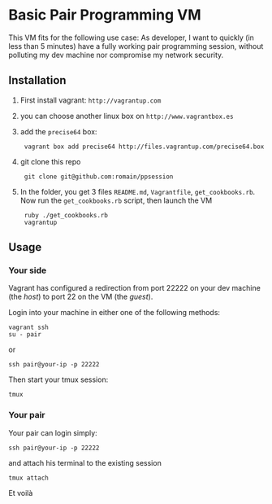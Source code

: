 # Basic Pair Programming VM
This VM fits for the following use case: As developer, I want to quickly (in less than 5 minutes) have a fully working pair programming session, without polluting my dev machine nor compromise my network security.

## Installation
1. First install vagrant: `http://vagrantup.com`
2. you can choose another linux box on `http://www.vagrantbox.es`
3. add the `precise64` box:

        vagrant box add precise64 http://files.vagrantup.com/precise64.box

4. git clone this repo

        git clone git@github.com:romain/ppsession

5. In the folder, you get 3 files `README.md`, `Vagrantfile`, `get_cookbooks.rb`. Now run the `get_cookbooks.rb` script, then launch the VM

        ruby ./get_cookbooks.rb
        vagrantup

## Usage
### Your side
Vagrant has configured a redirection from port 22222 on your dev machine (the _host_) to port 22 on the VM (the _guest_).

Login into your machine in either one of the following methods:

    vagrant ssh
    su - pair

or

    ssh pair@your-ip -p 22222

Then start your tmux session:

    tmux

### Your pair
Your pair can login simply:

    ssh pair@your-ip -p 22222

and attach his terminal to the existing session

    tmux attach

Et voilà 
